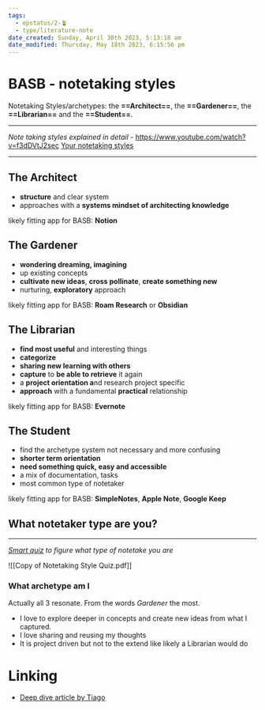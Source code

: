 ```yaml
---
tags:
  - epstatus/2-🪴
  - type/literature-note
date_created: Sunday, April 30th 2023, 5:13:18 am
date_modified: Thursday, May 18th 2023, 6:15:56 pm
---
```

# BASB - notetaking styles
Notetaking Styles/archetypes: the **==Architect==**, the **==Gardener==**, the **==Librarian==** and the **==Student==**.

***
*Note taking styles explained in detail* - https://www.youtube.com/watch?v=f3dDVtJ2sec 
[Your notetaking styles](https://www.youtube.com/watch?v=f3dDVtJ2sec) 
***

## The Architect
+ **structure** and clear system
+ approaches with a **systems mindset of architecting knowledge**

likely fitting app for BASB: **Notion**
 
## The Gardener
+ **wondering dreaming, imagining**
+ up existing concepts
+ **cultivate new ideas**, **cross pollinate**, **create something new**
+ nurturing, **exploratory** approach

likely fitting app for BASB: **Roam Research** or **Obsidian** 

## The Librarian
+ **find most useful** and interesting things
+ **categorize**
+ **sharing new learning with others**
+ **capture** to **be able to retrieve** it again 
+ a **project orientation a**nd research project specific
+ **approach** with a fundamental **practical** relationship

likely fitting app for BASB: **Evernote**

## The Student
+ find the archetype system not necessary and more confusing
+ **shorter term orientation**
+ **need something quick, easy and accessible**
+ a mix of documentation, tasks
+ most common type of notetaker

likely fitting app for BASB: **SimpleNotes**, **Apple Note**, **Google Keep**

## What notetaker type are you?
***
*[Smart quiz](https://docs.google.com/document/d/1tXuXww8Cjup9yIl7ZtKiLmhMPlrApFau7-KFcNCWq2I/edit?pli=1) to figure what type of notetake you are* 

![[Copy of Notetaking Style Quiz.pdf]]




### What archetype am I
Actually all 3 resonate. From the words *Gardener* the most.
+ I love to explore deeper in concepts and create new ideas from what I captured.
+ I love sharing and reusing my thoughts
+ It is project driven but not to the extend like likely a Librarian would do

# Linking
+ [Deep dive article by Tiago](https://fortelabs.com/blog/the-4-notetaking-styles-how-to-choose-a-digital-notes-app-as-your-second-brain/) 